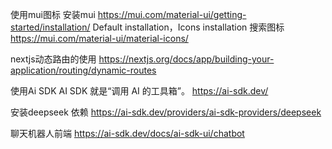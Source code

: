 使用mui图标
安装mui
https://mui.com/material-ui/getting-started/installation/
Default installation，Icons installation
搜索图标
https://mui.com/material-ui/material-icons/

nextjs动态路由的使用
https://nextjs.org/docs/app/building-your-application/routing/dynamic-routes

使用Ai SDK 
AI SDK 就是“调用 AI 的工具箱”。
https://ai-sdk.dev/

安装deepseek 依赖
https://ai-sdk.dev/providers/ai-sdk-providers/deepseek

聊天机器人前端
https://ai-sdk.dev/docs/ai-sdk-ui/chatbot